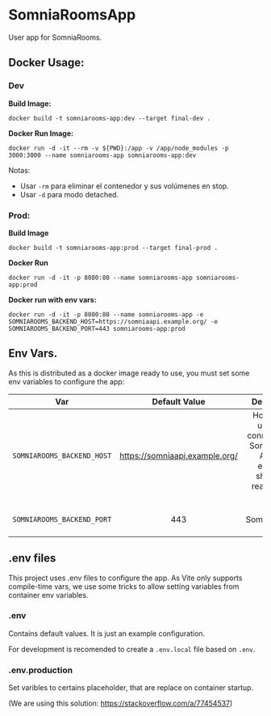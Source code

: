 # SomniaRoomsApp

User app for SomniaRooms.


## Docker Usage:

### Dev

**Build Image:**
```
docker build -t somniarooms-app:dev --target final-dev .
```

**Docker Run Image:**
```
docker run -d -it --rm -v ${PWD}:/app -v /app/node_modules -p 3000:3000 --name somniarooms-app somniarooms-app:dev
```

Notas:
- Usar `-rm` para eliminar el contenedor y sus volúmenes en stop.
- Usar `-d` para modo detached.

### Prod:
**Build Image**
```
docker build -t somniarooms-app:prod --target final-prod .
```

**Docker Run**
```
docker run -d -it -p 8080:80 --name somniarooms-app somniarooms-app:prod
```

**Docker run with env vars:**
```
docker run -d -it -p 8080:80 --name somniarooms-app -e SOMNIAROOMS_BACKEND_HOST=https://somniaapi.example.org/ -e SOMNIAROOMS_BACKEND_PORT=443 somniarooms-app:prod
```

## Env Vars.
As this is distributed as a docker image ready to use, you must set some env variables to configure the app:

|            Var             |         Default Value          |                                         Description                                          |
| :------------------------: | :----------------------------: | :------------------------------------------------------------------------------------------: |
| `SOMNIAROOMS_BACKEND_HOST` | https://somniaapi.example.org/ | Host where uses can connect to the SomniaRoom API. API endpoint should be reachble for uses. |
| `SOMNIAROOMS_BACKEND_PORT` |              443               |                                  Port to SomniarRooms API.                                   |

## .env files

This project uses .env files to configure the app. As Vite only supports compile-time vars, we use some tricks to allow setting variables from container env variables.

### .env 
Contains default values. It is just an example configuration.

For development is recomended to create a `.env.local` file based on `.env`.

### .env.production
Set varibles to certains placeholder, that are replace on container startup.

(We are using this solution: https://stackoverflow.com/a/77454537)
